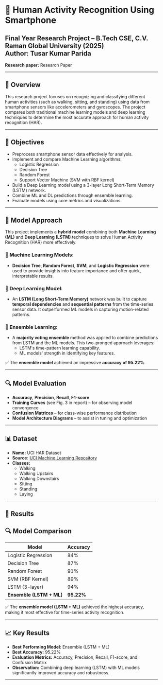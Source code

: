 # 📘 Human Activity Recognition Using Smartphone

**Final Year Research Project – B.Tech CSE, C.V. Raman Global University (2025)**  
**Author:** Tusar Kumar Parida
---
**Research paper:** <a href="https://github.com/user-attachments/files/20643193/Human.Activity.Recognition.pdf" style="text-decoration: none;">Research Paper</a>

---

## 📌 Overview

This research project focuses on recognizing and classifying different human activities (such as walking, sitting, and standing) using data from smartphone sensors like accelerometers and gyroscopes. The project compares both traditional machine learning models and deep learning techniques to determine the most accurate approach for human activity recognition (HAR).

---

## 🎯 Objectives

- Preprocess smartphone sensor data effectively for analysis.
- Implement and compare Machine Learning algorithms:
  - Logistic Regression
  - Decision Tree
  - Random Forest
  - Support Vector Machine (SVM with RBF kernel)
- Build a Deep Learning model using a 3-layer Long Short-Term Memory (LSTM) network.
- Combine ML and DL predictions through ensemble learning.
- Evaluate models using core metrics and visualizations.

---

## 🧠 Model Approach

This project implements a **hybrid model** combining both **Machine Learning (ML)** and **Deep Learning (LSTM)** techniques to solve Human Activity Recognition (HAR) more effectively.

### 🔹 Machine Learning Models:
- **Decision Tree**, **Random Forest**, **SVM**, and **Logistic Regression** were used to provide insights into feature importance and offer quick, interpretable results.

### 🔹 Deep Learning Model:
- An **LSTM (Long Short-Term Memory)** network was built to capture **temporal dependencies** and **sequential patterns** from the time-series sensor data. It outperformed ML models in capturing motion-related patterns.

### 🔹 Ensemble Learning:
- A **majority voting ensemble** method was applied to combine predictions from LSTM and the ML models. This two-pronged approach leverages:
  - LSTM's time-pattern learning capability.
  - ML models' strength in identifying key features.

✅ The **ensemble model** achieved an impressive **accuracy of 95.22%**.

---

## 🔍 Model Evaluation

- **Accuracy**, **Precision**, **Recall**, **F1-score**
- **Training Curves** (see Fig. 3 in report) – for observing model convergence
- **Confusion Matrices** – for class-wise performance distribution
- **Model Architecture Diagrams** – to assist in tuning and optimization

---

## 📊 Dataset

- **Name:** UCI HAR Dataset  
- **Source:** [UCI Machine Learning Repository](https://archive.ics.uci.edu/ml/datasets/human+activity+recognition+using+smartphones)  
- **Classes:**
  - Walking
  - Walking Upstairs
  - Walking Downstairs
  - Sitting
  - Standing
  - Laying

---

## 📂 Results
## 🔍 Model Comparison

| Model                     | Accuracy |
|--------------------------|----------|
| Logistic Regression      | 84%      |
| Decision Tree            | 87%      |
| Random Forest            | 91%      |
| SVM (RBF Kernel)         | 89%      |
| LSTM (3-layer)           | 94%      |
| **Ensemble (LSTM + ML)** | **95.22%**  |

✅ The **ensemble model (LSTM + ML)** achieved the highest accuracy, making it most effective for time-series activity recognition.

---

## 📈 Key Results

- **Best Performing Model:** Ensemble (LSTM + ML)
- **Best Accuracy:** 95.22%
- **Evaluation Metrics:** Accuracy, Precision, Recall, F1-score, and Confusion Matrix
- **Observation:** Combining deep learning (LSTM) with ML models significantly improved accuracy and robustness.

---




